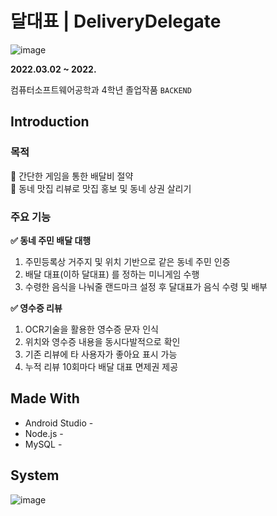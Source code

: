 # 달대표 | DeliveryDelegate   

  
![image](https://user-images.githubusercontent.com/50348197/166195435-733b27c6-ccd1-45b6-bcf1-8388d04696db.png)
  
  
**2022.03.02 ~ 2022.**

컴퓨터소프트웨어공학과 4학년 졸업작품 `BACKEND`



## Introduction
### 목적
📌 간단한 게임을 통한 배달비 절약  
📌 동네 맛집 리뷰로 맛집 홍보 및 동네 상권 살리기

### 주요 기능
**✅ 동네 주민 배달 대행**
1. 주민등록상 거주지 및 위치 기반으로 같은 동네 주민 인증
2. 배달 대표(이하 달대표) 를 정하는 미니게임 수행
3. 수령한 음식을 나눠줄 랜드마크 설정 후 달대표가 음식 수령 및 배부
   
**✅ 영수증 리뷰** 
1. OCR기술을 활용한 영수증 문자 인식  
2. 위치와 영수증 내용을 동시다발적으로 확인  
3. 기존 리뷰에 타 사용자가 좋아요 표시 가능  
4. 누적 리뷰 10회마다 배달 대표 면제권 제공  

## Made With
* Android Studio - 
* Node.js - 
* MySQL - 

## System
![image](https://user-images.githubusercontent.com/50348197/166203146-412782ac-09fa-4871-8bae-a9e7c7eb906c.png)
